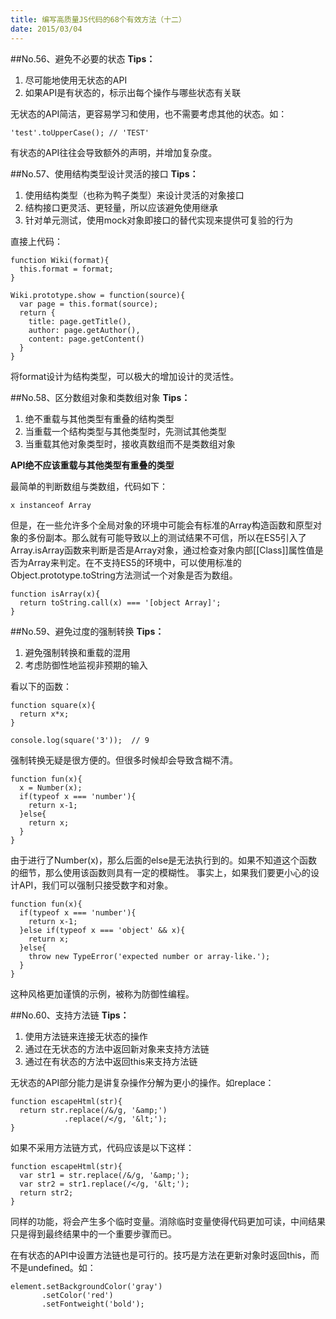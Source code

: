 ```yaml
---
title: 编写高质量JS代码的68个有效方法（十二）
date: 2015/03/04
---
```


##No.56、避免不必要的状态
**Tips：**

1. 尽可能地使用无状态的API
2. 如果API是有状态的，标示出每个操作与哪些状态有关联

无状态的API简洁，更容易学习和使用，也不需要考虑其他的状态。如：

	'test'.toUpperCase(); // 'TEST'

有状态的API往往会导致额外的声明，并增加复杂度。


##No.57、使用结构类型设计灵活的接口
**Tips：**

1.  使用结构类型（也称为鸭子类型）来设计灵活的对象接口
2.  结构接口更灵活、更轻量，所以应该避免使用继承
3.  针对单元测试，使用mock对象即接口的替代实现来提供可复验的行为

直接上代码：

	function Wiki(format){
	  this.format = format;
	}
	
	Wiki.prototype.show = function(source){
	  var page = this.format(source);
	  return {
	    title: page.getTitle(),
	    author: page.getAuthor(),
	    content: page.getContent()
	  }
	}

将format设计为结构类型，可以极大的增加设计的灵活性。

##No.58、区分数组对象和类数组对象
**Tips：**

1. 绝不重载与其他类型有重叠的结构类型
2. 当重载一个结构类型与其他类型时，先测试其他类型
3. 当重载其他对象类型时，接收真数组而不是类数组对象

**API绝不应该重载与其他类型有重叠的类型**

最简单的判断数组与类数组，代码如下：

	x instanceof Array

但是，在一些允许多个全局对象的环境中可能会有标准的Array构造函数和原型对象的多份副本。那么就有可能导致以上的测试结果不可信，所以在ES5引入了Array.isArray函数来判断是否是Array对象，通过检查对象内部[[Class]]属性值是否为Array来判定。在不支持ES5的环境中，可以使用标准的Object.prototype.toString方法测试一个对象是否为数组。

	function isArray(x){
	  return toString.call(x) === '[object Array]';
	}

##No.59、避免过度的强制转换
**Tips：**

1. 避免强制转换和重载的混用
2. 考虑防御性地监视非预期的输入

看以下的函数：
	
	function square(x){
	  return x*x;
	}
	
	console.log(square('3'));  // 9 

强制转换无疑是很方便的。但很多时候却会导致含糊不清。

	function fun(x){
	  x = Number(x);
	  if(typeof x === 'number'){
	    return x-1;
	  }else{
	    return x;
	  }
	}

由于进行了Number(x)，那么后面的else是无法执行到的。如果不知道这个函数的细节，那么使用该函数则具有一定的模糊性。
事实上，如果我们要更小心的设计API，我们可以强制只接受数字和对象。

	function fun(x){
	  if(typeof x === 'number'){
	    return x-1;
	  }else if(typeof x === 'object' && x){
	    return x;
	  }else{
	    throw new TypeError('expected number or array-like.');
	  }
	}

这种风格更加谨慎的示例，被称为防御性编程。

##No.60、支持方法链
**Tips：**

1. 使用方法链来连接无状态的操作
2. 通过在无状态的方法中返回新对象来支持方法链
3. 通过在有状态的方法中返回this来支持方法链

无状态的API部分能力是讲复杂操作分解为更小的操作。如replace：

	function escapeHtml(str){
	  return str.replace(/&/g, '&amp;')
	            .replace(/</g, '&lt;');
	}

如果不采用方法链方式，代码应该是以下这样：

	function escapeHtml(str){
	  var str1 = str.replace(/&/g, '&amp;');
	  var str2 = str1.replace(/</g, '&lt;');
	  return str2;
	}

同样的功能，将会产生多个临时变量。消除临时变量使得代码更加可读，中间结果只是得到最终结果中的一个重要步骤而已。

在有状态的API中设置方法链也是可行的。技巧是方法在更新对象时返回this，而不是undefined。如：

	element.setBackgroundColor('gray')
	       .setColor('red')
	       .setFontweight('bold');  